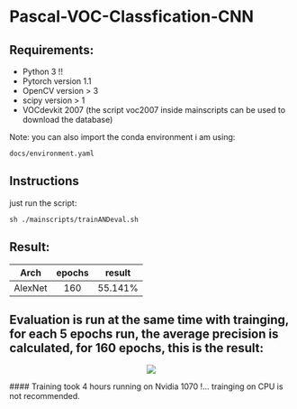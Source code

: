 # Pascal-VOC-Classfication-CNN
## Requirements:
* Python 3 !!
* Pytorch version 1.1  
* OpenCV version > 3  
* scipy version > 1  
* VOCdevkit 2007 (the script voc2007 inside mainscripts can be used to    download the database)

Note: you can also import the conda environment i am using:
```
docs/environment.yaml
```
## Instructions
just run the script:
```
sh ./mainscripts/trainANDeval.sh 
```

## Result:
| Arch | epochs | result |
|:-:|:-:|:-:|  
| AlexNet | 160 | 55.141% |

## Evaluation is run at the same time with trainging, for each 5 epochs run, the average precision is calculated, for 160 epochs, this is the result:
<p align="center">
  <img  src="https://github.com/abdullah-zaiter/Pascal-VOC-Classfication-AlexNet/tree/master/docs">
</p>
#### Training  took 4 hours running on Nvidia 1070 !... trainging on CPU is not recommended.

